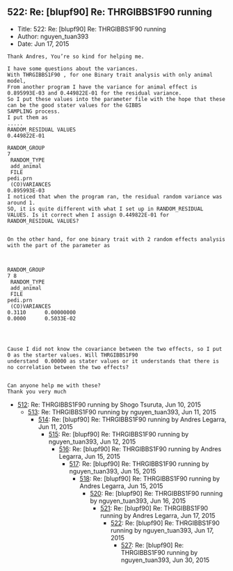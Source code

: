 ## 522: Re: [blupf90] Re: THRGIBBS1F90 running

- Title: 522: Re: [blupf90] Re: THRGIBBS1F90 running
- Author: nguyen_tuan393
- Date: Jun 17, 2015
```
Thank Andres, You’re so kind for helping me.

I have some questions about the variances.
With THRGIBBS1F90 , for one Binary trait analysis with only animal model,
From another program I have the variance for animal effect is 0.895993E-03 and 0.449822E-01 for the residual variance.
So I put these values into the parameter file with the hope that these can be the good stater values for the GIBBS
SAMPLING process.
I put them as
.....
RANDOM_RESIDUAL VALUES 
0.449822E-01 

RANDOM_GROUP
7
 RANDOM_TYPE
 add_animal
 FILE
pedi.prn
 (CO)VARIANCES
0.895993E-03
I noticed that when the program ran, the residual random variance was around 1.
SO, it is quite different with what I set up in RANDOM_RESIDUAL VALUES. Is it correct when I assign 0.449822E-01 for
RANDOM_RESIDUAL VALUES?


On the other hand, for one binary trait with 2 random effects analysis with the part of the parameter as



RANDOM_GROUP
7 8
 RANDOM_TYPE
 add_animal
 FILE
pedi.prn
 (CO)VARIANCES
0.3110	    0.00000000
0.0000	    0.5033E-02

 


Cause I did not know the covariance between the two effects, so I put 0 as the starter values. Will THRGIBBS1F90
understand  0.00000 as stater values or it understands that there is no correlation between the two effects?


Can anyone help me with these?
Thank you very much

```

- [512](0512.md): Re: THRGIBBS1F90 running by Shogo Tsuruta, Jun 10, 2015
    - [513](0513.md): Re: THRGIBBS1F90 running by nguyen_tuan393, Jun 11, 2015
        - [514](0514.md): Re: [blupf90] Re: THRGIBBS1F90 running by Andres Legarra, Jun 11, 2015
            - [515](0515.md): Re: [blupf90] Re: THRGIBBS1F90 running by nguyen_tuan393, Jun 12, 2015
                - [516](0516.md): Re: [blupf90] Re: THRGIBBS1F90 running by Andres Legarra, Jun 15, 2015
                    - [517](0517.md): Re: [blupf90] Re: THRGIBBS1F90 running by nguyen_tuan393, Jun 15, 2015
                        - [518](0518.md): Re: [blupf90] Re: THRGIBBS1F90 running by Andres Legarra, Jun 15, 2015
                            - [520](0520.md): Re: [blupf90] Re: THRGIBBS1F90 running by nguyen_tuan393, Jun 16, 2015
                                - [521](0521.md): Re: [blupf90] Re: THRGIBBS1F90 running by Andres Legarra, Jun 17, 2015
                                    - [522](0522.md): Re: [blupf90] Re: THRGIBBS1F90 running by nguyen_tuan393, Jun 17, 2015
                                        - [527](0527.md): Re: [blupf90] Re: THRGIBBS1F90 running by nguyen_tuan393, Jun 30, 2015
